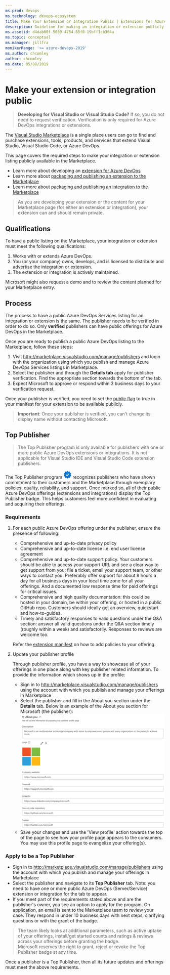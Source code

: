 ```yaml
---
ms.prod: devops
ms.technology: devops-ecosystem
title: Make Your Extension or Integration Public | Extensions for Azure DevOps Services
description: Guideline for making an integration or extension publicly visible on the Visual Studio Marketplace
ms.assetid: d4dab00f-5089-4754-85f0-19bff1cb364a
ms.topic: conceptual
ms.manager: jillfra
monikerRange: '>= azure-devops-2019'
ms.author: chcomley
author: chcomley
ms.date: 05/08/2019
---
```


# Make your extension or integration public

> **Developing for Visual Studio or Visual Studio Code?** If so, you do not need to request verification. Verification is only required for Azure DevOps integrations or extensions.

The [Visual Studio Marketplace](https://marketplace.visualstudio.com/azuredevops) is a single place users can go to find and purchase extensions, tools, products, and services that extend Visual Studio, Visual Studio Code, or Azure DevOps. 

This page covers the required steps to make your integration or extension listing publicly available in the Marketplace. 

* Learn more about developing an [extension for Azure DevOps](../overview.md)
* Learn more about [packaging and publishing an extension to the Marketplace](./overview.md)
* Learn more about [packaging and publishing an integration to the Marketplace](./integration.md)

> As you are developing your extension or the content for your Marketplace page (for either an extension or integration), your extension can and should remain private.

## Qualifications

To have a public listing on the Marketplace, your integration or extension must meet the following qualifications:

1. Works with or extends Azure DevOps.
2. You (or your company) owns, develops, and is licensed to distribute and advertise the integration or extension.
3. The extension or integration is actively maintained.

Microsoft might also request a demo and to review the content planned for your Marketplace entry.

## Process

The process to have a public Azure DevOps Services listing for an integration or extension is the same. The publisher needs to be verified in order to do so. Only **verified** publishers can have public offerings for Azure DevOps in the Marketplace.

Once you are ready to publish a public Azure DevOps listing to the Marketplace, follow these steps:

1. Visit http://marketplace.visualstudio.com/manage/publishers and login with the organization using which you publish and manage Azure DevOps Services listings in Marketplace.
2. Select the publisher and through the **Details tab** apply for publisher verification. Find the appropriate section towards the bottom of the tab.
3. Expect Microsoft to approve or respond within 3 business days to your verification request.

Once your publisher is verified, you need to set the [public flag](../develop/manifest.md#public-flag) to true in your manifest for your extension to be available publicly.

> **Important**: Once your publisher is verified, you can't change its display name without contacting Microsoft.


## Top Publisher 
> The Top Publisher program is only available for publishers with one or more public Azure DevOps extensions or integrations. It is not applicable for Visual Studio IDE and Visual Studio Code extension publishers.

The Top Publisher program <img src="_img/top-publisher.png" alt="Top Publisher badge" width="25"/> recognizes publishers who have shown commitment to their customers and the Marketplace through exemplary policies, quality, reliability, and support. Once marked so, all of their public Azure DevOps offerings (extensions and integrations) display the Top Publisher badge. This helps customers feel more confident in evaluating and acquiring their offerings.

### Requirements

1. For each public Azure DevOps offering under the publisher, ensure the presence of following:

   * Comprehensive and up-to-date privacy policy
   * Comprehensive and up-to-date license i.e. end user license agreement
   * Comprehensive and up-to-date support policy. Your customers should be able to access your support URL and see a clear way to get support from you: file a ticket, email your support team, or other ways to contact you. Preferably offer support for about 8 hours a day for all business days in your local time zone for all your offerings. And a documented low response time for paid offerings for critical issues.
   * Comprehensive and high quality documentation: this could be hosted in your domain, be within your offering, or hosted in a public GitHub repo. Customers should ideally get an overview, quickstart and how-to-guides.
   * Timely and satisfactory responses to valid questions under the Q&A section: answer all valid questions under the Q&A section timely (roughly within a week) and satisfactorily. Responses to reviews are welcome too.

   Refer the [extension manifest](../develop/manifest.md) on how to add policies to your offering.

2. Update your publisher profile

    Through publisher profile, you have a way to showcase all of your offerings in one place along with key publisher related information. To provide the information which shows up in the profile:

    * Sign in to http://marketplace.visualstudio.com/manage/publishers using the account with which you publish and manage your offerings in Marketplace
    * Select the publisher and fill in the About you section under the **Details** tab. Below is an example of the About you section for Microsoft (the publisher):       
      <img src="_img/microsoft-about-you-section.png" alt="Microsoft Details" width="800" />
    * Save your changes and use the 'View profile' action towards the top of the page to see how your profile page appears to the consumers. You may use this profile page to evangelize your offering(s).


### Apply to be a Top Publisher

* Sign in to http://marketplace.visualstudio.com/manage/publishers using the account with which you publish and manage your offerings in Marketplace
* Select the publisher and navigate to its **Top Publisher** tab. Note: you need to have one or more public Azure DevOps (Server/Service) extension or integration for the tab to appear.  
* If you meet part of the requirements stated above and are the publisher's owner, you see an option to apply for the program. On application, an email is sent to the Marketplace team to review your case. They respond in under 10 business days with next steps, clarifying questions or with the grant of the badge.

> The team likely looks at additional parameters, such as active uptake of your offerings, install/get started counts and ratings & reviews across your offerings before granting the badge. <br> Microsoft reserves the right to grant, reject or revoke the Top Publisher badge at any time.

Once a publisher is a Top Publisher, then all its future updates and offerings must meet the above requirements.